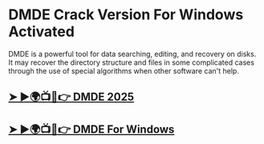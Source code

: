 # DMDE Crack Version For Windows Activated

DMDE is a powerful tool for data searching, editing, and recovery on disks. It may recover the directory structure and files in some complicated cases through the use of special algorithms when other software can't help. 

## [➤ ►🌍📺📱👉 DMDE 2025](https://tinyurl.com/3hkw6bze)

## [➤ ►🌍📺📱👉 DMDE For Windows](https://tinyurl.com/3hkw6bze)
